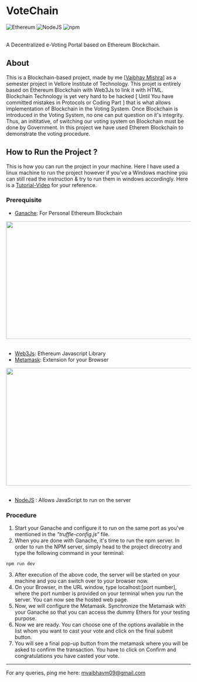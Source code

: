 # VoteChain
![Ethereum](https://img.shields.io/badge/Ethereum-A6A9AA?style=for-the-badge&logo=ethereum&logoColor=white)
![NodeJS](https://img.shields.io/badge/Node.js-43853D?style=for-the-badge&logo=node.js&logoColor=white)
![npm](https://img.shields.io/badge/npm-CB3837?style=for-the-badge&logo=npm&logoColor=white)

<br>A Decentralized e-Voting Portal based on Ethereum Blockchain. 

## About
This is a Blockchain-based project, made by me [[Vaibhav Mishra](https://www.linkedin.com/in/vaibhav-mishra-85178018b?lipi=urn%3Ali%3Apage%3Ad_flagship3_profile_view_base_contact_details%3BzI468xZOQyK201oFt76f4Q%3D%3D)] as a semester project in Vellore Institute of Technology. This projet is entirely based on Ethereum Blockchain with Web3Js to link it with HTML. Blockchain Technology is yet very hard to be hacked [ Until You have committed mistakes in Protocols or Coding Part ] that is what allows implementation of Blockchain in the Voting System. Once Blockchain is introduced in the Voting System, no one can put question on it's integrity. Thus, an inititative, of switching our voting system on Blockchain must be done by Government.
In this project we have used Etherem Blockchain to demonstrate the voting procedure.

## How to Run the Project ?
This is how you can run the project in your machine. Here I have used a linux machine to run the project however if you've a Windows machine you can still read the instruction & try to run them in windows accordingly. Here is a [Tutorial-Video](https://drive.google.com/file/d/1qwHTHJ30I_xfqKlwlZwDwt6hgkbbqGbQ/view?usp=sharing) for your reference.
### Prerequisite
* [Ganache](https://www.trufflesuite.com/ganache): For Personal Ethereum Blockchain
 <div align="center"><img src="/docs/ganache-home-empty.png" height=320 width=560/></div> <br/>

* [Web3Js](https://web3js.readthedocs.io/en/v1.3.0/): Ethereum Javascript Library
* [Metamask](https://metamask.io/): Extension for your Browser 
 <div align="center"><img src="/docs/meta.png" height=320 width=560/></div> <br/>

* [NodeJS](https://nodejs.org/en/download/package-manager/) : Allows JavaScript to run on the server

### Procedure
1. Start your Ganache and configure it to run on the same port as you've mentioned in the *"truffle-config.js"* file.
2. When you are done with Ganache, it's time to run the npm server. In order to run the NPM server, simply head to the project direcotry and type the following command in your terminal:
```Node 
npm run dev 
```
3. After execution of the above code, the server will be started on your machine and you can switch over to your browser now.
4. On your Browser, in the URL window, type localhost:[port number], where the port number is provided on your terminal when you run the server. You can now see the hosted web page.
5. Now, we will configure the Metamask. Synchronize the Metamask with your Ganache so that you can access the dummy Ethers for your testing purpose.
6. Now we are ready. You can choose one of the options available in the list whom you want to cast your vote and click on the final submit button. 
7. You will see a final pop-up button from the metamask where you will be asked to confirm the transaction. You have to click on Confirm and congratulations you have casted your vote.
--- 

For any queries, ping me here: [mvaibhavm09@gmail.com](mailto:mvaibhavm09@gmail.com)
